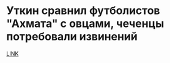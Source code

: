 # Уткин сравнил футболистов "Ахмата" с овцами, чеченцы потребовали извинений



[LINK](https://varlamov.ru/2893198.html)